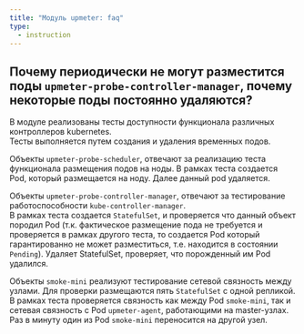 ```yaml
---
title: "Модуль upmeter: faq"
type:
  - instruction
---
```


## Почему периодически не могут разместится поды `upmeter-probe-controller-manager`, почему некоторые поды постоянно удаляются?

В модуле реализованы тесты доступности функционала различных контроллеров kubernetes.  
Тесты выполняется путем создания и удаления временных подов.

Объекты `upmeter-probe-scheduler`, отвечают за реализацию теста функционала размещения подов на ноды.
В рамках теста создается Pod, который размещается на ноду. Далее данный pod удаляется.

Объекты `upmeter-probe-controller-manager`, отвечают за тестирование работоспособности `kube-controller-manager`.  
В рамках теста создается `StatefulSet`, и проверяется что данный объект породил Pod (т.к. фактическое размещение пода не требуется и проверяется в рамках другого теста, то создается Pod который гарантированно не может разместиться, т.е. находится в состоянии `Pending`). Удаляет StatefulSet, проверяет, что порожденный им Pod удалился.

Объекты `smoke-mini` реализуют тестирование сетевой связность между узлами.
Для проверки размещаются пять `StatefulSet` с одной репликой. В рамках теста проверяется связность как между Pod `smoke-mini`, так и сетевая связность с Pod `upmeter-agent`, работающими на master-узлах.  
Раз в минуту один из Pod `smoke-mini` переносится на другой узел.
